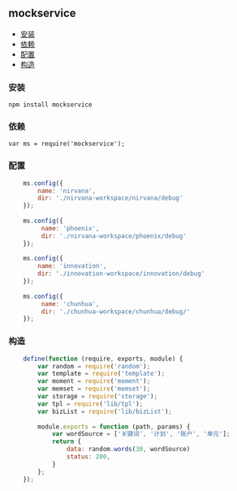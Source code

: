 ## mockservice

- [安装](#安装)
- [依赖](#依赖)
- [配置](#配置)
- [构造](#构造)

### 安装

    npm install mockservice
    
### 依赖

    var ms = require('mockservice');


### 配置

```js
    ms.config({
        name: 'nirvana',
        dir: './nirvana-workspace/nirvana/debug'
    });
    
    ms.config({
         name: 'phoenix',
         dir: './nirvana-workspace/phoenix/debug'
    });
    
    ms.config({
        name: 'innovation',
        dir: './innovation-workspace/innovation/debug'
    });
    
    ms.config({
         name: 'chunhua',
         dir: './chunhua-workspace/chunhua/debug/'
    });
```

### 构造

```js 
    define(function (require, exports, module) {
        var random = require('random');
        var template = require('template');
        var moment = require('moment');
        var memset = require('memset');
        var storage = require('storage');
        var tpl = require('lib/tpl');
        var bizList = require('lib/bizList');
        
        module.exports = function (path, params) {
            var wordSource = ['关键词', '计划', '账户', '单元'];
            return {
                data: random.words(30, wordSource)
                status: 200,
            }
        };
    });
```
